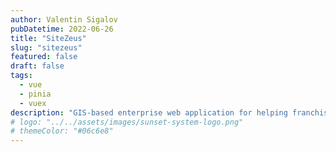 ```yaml
---
author: Valentin Sigalov
pubDatetime: 2022-06-26
title: "SiteZeus"
slug: "sitezeus"
featured: false
draft: false
tags:
  - vue
  - pinia
  - vuex
description: "GIS-based enterprise web application for helping franchises find new locations based on data (corporate experience)."
# logo: "../../assets/images/sunset-system-logo.png"
# themeColor: "#06c6e8"
---
```

